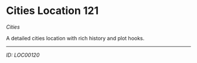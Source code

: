 # Cities Location 121

*Cities*

A detailed cities location with rich history and plot hooks.

---
*ID: LOC00120*